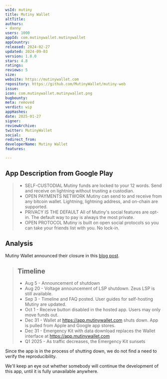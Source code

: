 ```yaml
---
wsId: mutiny
title: Mutiny Wallet
altTitle: 
authors:
- danny
users: 1000
appId: com.mutinywallet.mutinywallet
appCountry: 
released: 2024-02-27
updated: 2024-09-03
version: 1.8.0
stars: 4.8
ratings: 
reviews: 5
size: 
website: https://mutinywallet.com
repository: https://github.com/MutinyWallet/mutiny-web
issue: 
icon: com.mutinywallet.mutinywallet.png
bugbounty: 
meta: removed
verdict: wip
appHashes: 
date: 2025-01-27
signer: 
reviewArchive: 
twitter: MutinyWallet
social: 
redirect_from: 
developerName: Mutiny Wallet
features: 

---
```


## App Description from Google Play

> - SELF-CUSTODIAL Mutiny funds are locked to your 12 words. Send and receive on lightning without trusting a custodian.
> - OPEN PAYMENTS NETWORK Mutiny can send to and receive from any bitcoin wallet. Lightning, lightning address, and on-chain are supported.
> - PRIVACY IS THE DEFAULT All of Mutiny's social features are opt-in. The default way to pay is always the most private.
> - OPEN PROTOCOL Mutiny is built on open social protocols so you can take your friends list with you. No lock-in.

## Analysis

Mutiny Wallet announced their closure in this [blog post](https://blog.mutinywallet.com/mutiny-timeline/).

> ## Timeline
>
> - Aug 5 - Announcement of shutdown
> - Aug 20 - Voltage announcement of LSP shutdown. Zeus LSP is still available.
> - Sep 3 - Timeline and FAQ posted. User guides for self-hosting Mutiny are updated.
> - Oct 1 - Receive button disabled in the hosted app. Users may only move funds out.
> - Dec 31 - Wallet at https://app.mutinywallet.com shuts down. App is pulled from Apple and Google app stores.
> - Dec 31 - Emergency Kit with data download replaces the Wallet interface at https://app.mutinywallet.com
> - Q1 2025 - As traffic decreases, the Emergency Kit sunsets

Since the app is in the process of shutting down, we do not find a need to verify the reproducibility. 

We'll keep an eye out whether somebody will continue the development of this app, until it is fully unavailable anywhere.